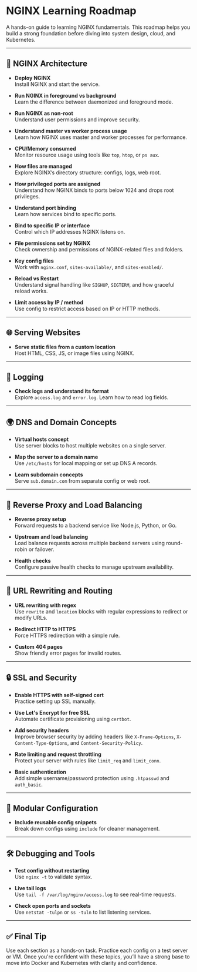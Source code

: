 # NGINX Learning Roadmap

A hands-on guide to learning NGINX fundamentals. This roadmap helps you build a strong foundation before diving into system design, cloud, and Kubernetes.

---

## 🧠 NGINX Architecture

- **Deploy NGINX**  
  Install NGINX and start the service.

- **Run NGINX in foreground vs background**  
  Learn the difference between daemonized and foreground mode.

- **Run NGINX as non-root**  
  Understand user permissions and improve security.

- **Understand master vs worker process usage**  
  Learn how NGINX uses master and worker processes for performance.

- **CPU/Memory consumed**  
  Monitor resource usage using tools like `top`, `htop`, or `ps aux`.

- **How files are managed**  
  Explore NGINX’s directory structure: configs, logs, web root.

- **How privileged ports are assigned**  
  Understand how NGINX binds to ports below 1024 and drops root privileges.

- **Understand port binding**  
  Learn how services bind to specific ports.

- **Bind to specific IP or interface**  
  Control which IP addresses NGINX listens on.

- **File permissions set by NGINX**  
  Check ownership and permissions of NGINX-related files and folders.

- **Key config files**  
  Work with `nginx.conf`, `sites-available/`, and `sites-enabled/`.

- **Reload vs Restart**  
  Understand signal handling like `SIGHUP`, `SIGTERM`, and how graceful reload works.

- **Limit access by IP / method**  
  Use config to restrict access based on IP or HTTP methods.

---

## 🌐 Serving Websites

- **Serve static files from a custom location**  
  Host HTML, CSS, JS, or image files using NGINX.

---

## 📜 Logging

- **Check logs and understand its format**  
  Explore `access.log` and `error.log`. Learn how to read log fields.

---

## 🌍 DNS and Domain Concepts

- **Virtual hosts concept**  
  Use server blocks to host multiple websites on a single server.

- **Map the server to a domain name**  
  Use `/etc/hosts` for local mapping or set up DNS A records.

- **Learn subdomain concepts**  
  Serve `sub.domain.com` from separate config or web root.

---

## 🔁 Reverse Proxy and Load Balancing

- **Reverse proxy setup**  
  Forward requests to a backend service like Node.js, Python, or Go.

- **Upstream and load balancing**  
  Load balance requests across multiple backend servers using round-robin or failover.

- **Health checks**  
  Configure passive health checks to manage upstream availability.

---

## 🔀 URL Rewriting and Routing

- **URL rewriting with regex**  
  Use `rewrite` and `location` blocks with regular expressions to redirect or modify URLs.

- **Redirect HTTP to HTTPS**  
  Force HTTPS redirection with a simple rule.

- **Custom 404 pages**  
  Show friendly error pages for invalid routes.

---

## 🔒 SSL and Security

- **Enable HTTPS with self-signed cert**  
  Practice setting up SSL manually.

- **Use Let's Encrypt for free SSL**  
  Automate certificate provisioning using `certbot`.

- **Add security headers**  
  Improve browser security by adding headers like `X-Frame-Options`, `X-Content-Type-Options`, and `Content-Security-Policy`.

- **Rate limiting and request throttling**  
  Protect your server with rules like `limit_req` and `limit_conn`.

- **Basic authentication**  
  Add simple username/password protection using `.htpasswd` and `auth_basic`.

---

## 🧩 Modular Configuration

- **Include reusable config snippets**  
  Break down configs using `include` for cleaner management.

---

## 🛠 Debugging and Tools

- **Test config without restarting**  
  Use `nginx -t` to validate syntax.

- **Live tail logs**  
  Use `tail -f /var/log/nginx/access.log` to see real-time requests.

- **Check open ports and sockets**  
  Use `netstat -tulpn` or `ss -tuln` to list listening services.

---

## ✅ Final Tip

Use each section as a hands-on task. Practice each config on a test server or VM. Once you're confident with these topics, you’ll have a strong base to move into Docker and Kubernetes with clarity and confidence.
